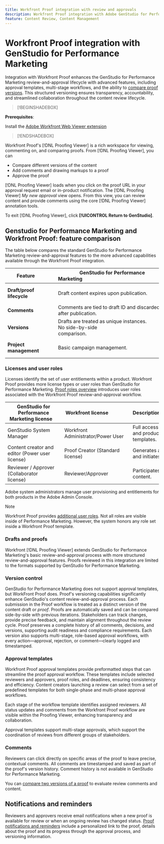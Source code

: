 ```yaml
---
title: Workfront Proof integration with review and approvals
description: Workfront Proof integration with Adobe GenStudio for Performance Marketing.
feature: Content Review, Content Management
---
```

# Workfront Proof integration with GenStudio for Performance Marketing

Integration with Workfront Proof enhances the GenStudio for Performance Marketing review-and-approval lifecycle with advanced features, including approval templates, multi-stage workflows, and the ability to [compare proof versions](https://experienceleague.adobe.com/en/docs/workfront/using/workfront-proof/work-with-proofs-in-wf-proof/review-proofs-web-proofing-viewer/compare-proofs). This structured versioning ensures transparency, accountability, and streamlined collaboration throughout the content review lifecycle.

>[!BEGINSHADEBOX]

**Prerequisites**:

Install the [Adobe Workfront Web Viewer extension](https://experienceleague.adobe.com/en/docs/workfront/using/review-and-approve-work/proofing/review-proofs-in-workfront/review-a-proof/review-proof-in-web-viewer-extension)

>[!ENDSHADEBOX]

Workfront Proof's [!DNL Proofing Viewer] is a rich workspace for viewing, commenting on, and comparing proofs. From [!DNL Proofing Viewer], you can 

* Compare different versions of the content
* Add comments and drawing markups to a proof
* Approve the proof

[!DNL Proofing Viewer] loads when you click on the proof URL in your approval request email or in-product notification. The [!DNL Proofing Viewer] _My new approval_ view opens. From this view, you can review content and provide comments using the core [!DNL Proofing Viewer] annotation tools. 

To exit [!DNL Proofing Viewer], click **[!UICONTROL Return to GenStudio]**.

## Genstudio for Performance Marketing and Workfront Proof: feature comparison

The table below compares the standard GenStudio for Performance Marketing review-and-approval features to the more advanced capabilities available through the Workfront Proof integration.

| Feature        | GenStudio for Performance Marketing                                                                 | Workfront Proof                                                                 |
|-------------------------------|------------------------------------------------------------------------------------------------------|----------------------------------------------------------------------------------|
| **Draft/proof lifecycle**        | Draft content expires upon publication. | Multi-stage, role-based approval chains with timestamped, persistent logs.<br> All versions are retained indefinitely.|
| **Comments**                | Comments are tied to draft ID and discarded after publication.                                           | Persistent comments and annotations are retained for audit and compliance.     |
| **Versions**           | Drafts are treated as unique instances.<br>No side-by-side comparison.                                      | Full version control with side-by-side and overlay comparison tools.        |
| **Project management**    | Basic campaign management.  | Full campaign lifecycle management, including customization, templates, reporting, and detailed audits. |

### Licenses and user roles

Licenses identify the set of user entitlements within a product. Workfront Proof provides more license types or user roles than GenStudio for Performance Marketing. [Proof roles overview](https://experienceleague.adobe.com/en/docs/workfront/using/review-and-approve-work/proofing/proofing-overview/proof-roles) introduces user roles associated with the Workfront Proof review-and-approval workflow.

| GenStudio for Performance Marketing license     | Workfront license               | Description                                                                                                                             |
|--------------------------------------------------|----------------------------------|-----------------------------------------------------------------------------------------------------------------------------------------|
| GenStudio System Manager                         | Workfront Administrator/Power User | Full access to GenStudio Performance Marketing features such as brand, persona, and product management. Manages workflows and settings. Creates approval templates. |
| Content creator and editor (Power user license)          | Proof Creator (Standard license) | Generates and submits content drafts. In [!DNL Proofing Viewer], uploads assets and initiates proofs. Requires a Workfront Proof license. |
| Reviewer / Approver (Collaborator license)               | Reviewer/Approver                | Participates in multi-stage reviews, adds comments, and approves or rejects content.                                                   |

Adobe system administrators manage user provisioning and entitlements for both products in the Adobe Admin Console.

>[!NOTE]
>
> Workfront Proof provides [additional user roles](https://experienceleague.adobe.com/en/docs/workfront/using/review-and-approve-work/proofing/proofing-overview/proof-roles). Not all roles are visible inside of Performance Marketing. However, the system honors any role set inside a Workfront Proof template.

### Drafts and proofs

Workfront [!DNL Proofing Viewer] extends GenStudio for Performance Marketing's basic review-and-approval process with more structured review-and-approval features. Proofs reviewed in this integration are limited to the formats supported by GenStudio for Performance Marketing.

### Version control

GenStudio for Performance Marketing does not support approval templates, but WorkFront Proof does. Proof's versioning capabilities significantly enhance GenStudio's content review-and-approval process. Each submission in the Proof workflow is treated as a distinct version of the content draft or _proof_. Proofs are automatically saved and can be compared side-by-side with previous iterations. Stakeholders can track changes, provide precise feedback, and maintain alignment throughout the review cycle. Proof preserves a complete history of all comments, decisions, and versions, supporting audit readiness and compliance requirements. Each version also supports multi-stage, role-based approval workflows, with every action—approval, rejection, or comment—clearly logged and timestamped.

### Approval templates

Workfront Proof approval templates provide preformatted steps that can streamline the proof approval workflow. These templates include selected reviewers and approvers, proof roles, and deadlines, ensuring consistency and efficiency. Content creators launching a review can select from a set of predefined templates for both single-phase and multi-phase approval workflows. 

Each stage of the workflow template identifies assigned reviewers. All status updates and comments from the Workfront Proof workflow are visible within the Proofing Viewer, enhancing transparency and collaboration.

Approval templates support multi-stage approvals, which support the coordination of reviews from different groups of stakeholders.

### Comments

Reviewers can click directly on specific areas of the proof to leave precise, contextual comments. All comments are timestamped and saved as part of the proof's version history. Comment history is not available in GenStudio for Performance Marketing.

You can [compare two versions of a proof](https://experienceleague.adobe.com/en/docs/workfront/using/workfront-proof/work-with-proofs-in-wf-proof/review-proofs-web-proofing-viewer/compare-proofs) to evaluate review comments and content.

## Notifications and reminders

Reviewers and approvers receive email notifications when a new proof is available for review or when an ongoing review has changed status. 
[Proof notifications and reminders](https://experienceleague.adobe.com/en/docs/workfront/using/workfront-proof/proof-notifications-and-reminders/proof-notifications-and-reminders/proof-notifications-and-reminders) include a personalized link to the proof, details about the proof and its progress through the approval process, and versioning information.
